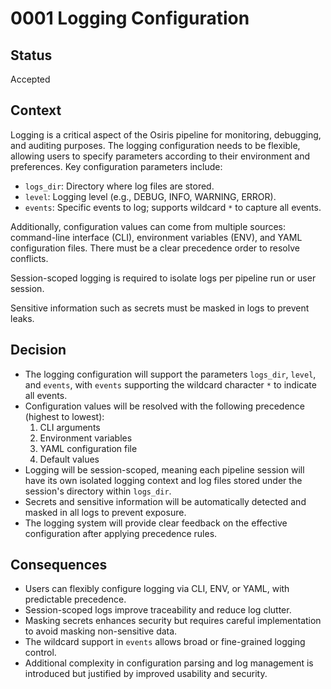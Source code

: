# 0001 Logging Configuration

## Status

Accepted

## Context

Logging is a critical aspect of the Osiris pipeline for monitoring, debugging, and auditing purposes. The logging configuration needs to be flexible, allowing users to specify parameters according to their environment and preferences. Key configuration parameters include:

- `logs_dir`: Directory where log files are stored.
- `level`: Logging level (e.g., DEBUG, INFO, WARNING, ERROR).
- `events`: Specific events to log; supports wildcard `*` to capture all events.

Additionally, configuration values can come from multiple sources: command-line interface (CLI), environment variables (ENV), and YAML configuration files. There must be a clear precedence order to resolve conflicts.

Session-scoped logging is required to isolate logs per pipeline run or user session.

Sensitive information such as secrets must be masked in logs to prevent leaks.

## Decision

- The logging configuration will support the parameters `logs_dir`, `level`, and `events`, with `events` supporting the wildcard character `*` to indicate all events.
- Configuration values will be resolved with the following precedence (highest to lowest):
  1. CLI arguments
  2. Environment variables
  3. YAML configuration file
  4. Default values
- Logging will be session-scoped, meaning each pipeline session will have its own isolated logging context and log files stored under the session's directory within `logs_dir`.
- Secrets and sensitive information will be automatically detected and masked in all logs to prevent exposure.
- The logging system will provide clear feedback on the effective configuration after applying precedence rules.

## Consequences

- Users can flexibly configure logging via CLI, ENV, or YAML, with predictable precedence.
- Session-scoped logs improve traceability and reduce log clutter.
- Masking secrets enhances security but requires careful implementation to avoid masking non-sensitive data.
- The wildcard support in `events` allows broad or fine-grained logging control.
- Additional complexity in configuration parsing and log management is introduced but justified by improved usability and security.
